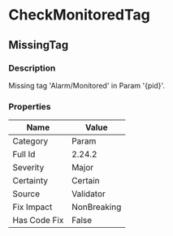 ﻿---  
uid: Validator_2_24_2  
---

# CheckMonitoredTag

## MissingTag

### Description

Missing tag 'Alarm\/Monitored' in Param '{pid}'.

### Properties

| Name         | Value       |
| ------------ | ----------- |
| Category     | Param       |
| Full Id      | 2.24.2      |
| Severity     | Major       |
| Certainty    | Certain     |
| Source       | Validator   |
| Fix Impact   | NonBreaking |
| Has Code Fix | False       |
